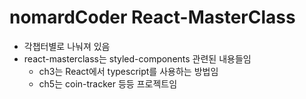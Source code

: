 # nomardCoder React-MasterClass

- 각챕터별로 나눠져 있음
- react-masterclass는 styled-components 관련된 내용들임
  - ch3는 React에서 typescript를 사용하는 방법임
  - ch5는 coin-tracker 등등 프로젝트임

